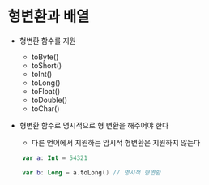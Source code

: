 # 형변환과 배열

- 형변환 함수를 지원
    - toByte()
    - toShort()
    - toInt()
    - toLong()
    - toFloat()
    - toDouble()
    - toChar()
    
- 형변환 함수로 명시적으로 형 변환을 해주어야 한다
    - 다른 언어에서 지원하는 암시적 형변환은 지원하지 않는다
```kotlin
    var a: Int = 54321

    var b: Long = a.toLong() // 명시적 형변환
```